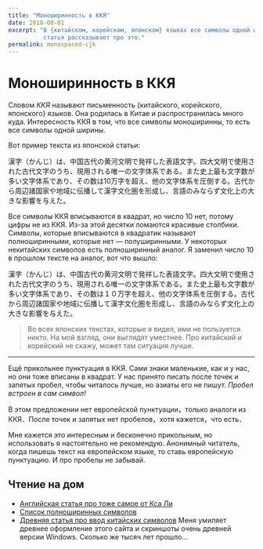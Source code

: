 ```yaml
---
title: "Моноширинность в ККЯ"
date: 2018-08-01
excerpt: "В {китайском, корейском, японском} языках все символы одной ширины,
          статья рассказывает про это."
permalink: monospaced-cjk
---
```

# Моноширинность в ККЯ

Словом _ККЯ_ называют письменность {китайского, корейского, японского} языков.
Она родилась в Китае и распространилась много куда. Интересность ККЯ в том, что
все символы моноширинны, то есть все символы одной ширины.

Вот пример текста из японской статьи:

漢字（かんじ）は、中国古代の黄河文明で発祥した表語文字。四大文明で使用された古代文字のうち、現用される唯一の文字体系である。また史上最も文字数が多い文字体系であり、その数は10万字を超え、他の文字体系を圧倒する。古代から周辺諸国家や地域に伝播して漢字文化圏を形成し、言語のみならず文化上の大きな影響を与えた。

Все символы ККЯ вписываются в квадрат, но число 10 нет, потому цифры не из ККЯ.
Из-за этой десятки ломаются красивые столбики. Символы, которые вписываются в
квадратик называют полноширинными, которые нет — полуширинными. У некоторых
некитайских символов есть полноширинный аналог. Я заменил число 10 в прошлом
тексте на аналог, вот что вышло:

漢字（かんじ）は、中国古代の黄河文明で発祥した表語文字。四大文明で使用された古代文字のうち、現用される唯一の文字体系である。また史上最も文字数が多い文字体系であり、その数は１０万字を超え、他の文字体系を圧倒する。古代から周辺諸国家や地域に伝播して漢字文化圏を形成し、言語のみならず文化上の大きな影響を与えた。

> Во всех японских текстах, которые я видел, ими не пользуется никто. На мой
> взгляд, они выглядят уместнее. Про китайский и корейский не скажу, может там
> ситуация лучше.

<hr>

Ещё прикольнее пунктуация в ККЯ. Сами знаки маленькие, как и у нас, но они
тоже вписаны в квадрат. У нас принято писать после точек и запятых пробел,
чтобы читалось лучше, но азиаты его не пишут. _Пробел встроен в сам символ!_

В этом предложении нет европейской пунктуации，только аналоги из ККЯ．После
точек и запятых нет пробелов，хотя кажется，что есть．

Мне кажется это интересным и бесконечно прикольным, но использовать я
настоятельно не рекомендую. Анонимный читатель, когда пишешь текст на
европейском языке, то ставь европейскую пунктуацию. И про пробелы не забывай.

## Чтение на дом
- [Английская статья про тоже самое от Кса Ли](http://xahlee.info/kbd/space_after_comma.html)
- [Список полноширинных символов](https://unicode-table.com/ru/blocks/halfwidth-and-fullwidth-forms/)
- [Древняя статья про ввод китайских символов](http://www.daochinasite.com/study/inputips.shtml)
  Меня умиляет древнее оформление этого сайта и скриншоты очень древней версии
  Windows. Сколько же тысяч лет прошло…
